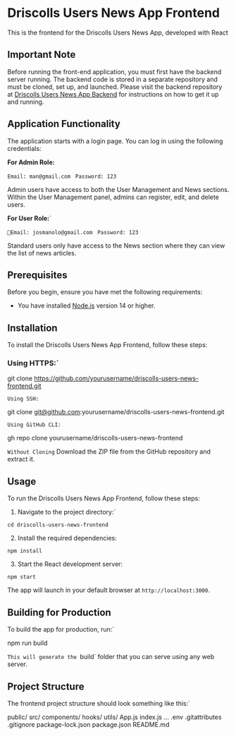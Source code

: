 # Driscolls Users News App Frontend

This is the frontend for the Driscolls Users News App, developed with React

## Important Note

Before running the front-end application, you must first have the backend server running. The backend code is stored in a separate repository and must be cloned, set up, and launched. Please visit the backend repository at [Driscolls Users News App Backend](https://github.com/josmanolo/driscolls-users-news-app) for instructions on how to get it up and running.

## Application Functionality

The application starts with a login page. You can log in using the following credentials:

**For Admin Role:**

`Email: man@gmail.com `
`Password: 123`

Admin users have access to both the User Management and News sections. Within the User Management panel, admins can register, edit, and delete users.

**For User Role:**`

`Email: josmanolo@gmail.com `
`Password: 123`

Standard users only have access to the News section where they can view the list of news articles.

## Prerequisites

Before you begin, ensure you have met the following requirements:
- You have installed [Node.js](https://nodejs.org/) version 14 or higher.

## Installation

To install the Driscolls Users News App Frontend, follow these steps:

### Using HTTPS:`

git clone <https://github.com/yourusername/driscolls-users-news-frontend.git>

`Using SSH:`

git clone <git@github.com>:yourusername/driscolls-users-news-frontend.git

`Using GitHub CLI:`

gh repo clone yourusername/driscolls-users-news-frontend

`Without Cloning`
Download the ZIP file from the GitHub repository and extract it.
 ## Usage

To run the Driscolls Users News App Frontend, follow these steps:

1. Navigate to the project directory:`

`cd driscolls-users-news-frontend`

2. Install the required dependencies:

`npm install`

3. Start the React development server:

`npm start`

 The app will launch in your default browser at `http://localhost:3000`.

## Building for Production

To build the app for production, run:`

npm run build


`This will generate the `build` folder that you can serve using any web server.

## Project Structure

The frontend project structure should look something like this:`

public/ src/ components/ hooks/ utils/ App.js index.js ... .env .gitattributes .gitignore package-lock.json package.json README.md
